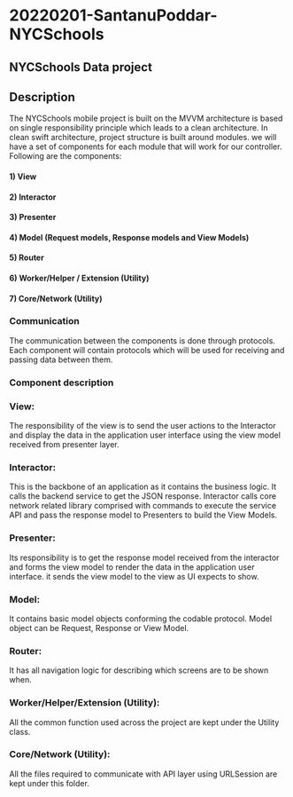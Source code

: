 # 20220201-SantanuPoddar-NYCSchools
## NYCSchools Data project

## Description

The NYCSchools mobile project is built on the MVVM architecture is based on single responsibility principle which leads to a clean architecture. In clean swift architecture, project structure is built around modules. we will have a set of components for each module that will work for our controller. Following are the components:

####	1) View
####	2) Interactor
####	3) Presenter
####	4) Model (Request models, Response models and View Models)
####	5) Router
####	6) Worker/Helper / Extension (Utility)
####	7) Core/Network (Utility)

### Communication

The communication between the components is done through protocols. Each component will contain protocols which will be used for receiving and passing data between them.  

### Component description

### View: 
The responsibility of the view is to send the user actions to the Interactor and display the data in the application user interface using the view model received from presenter layer.

### Interactor: 
This is the backbone of an application as it contains the business logic. It calls the backend service to get the JSON response. Interactor calls core network related library comprised with commands to execute the service API and pass the response model to Presenters to build the View Models. 

### Presenter: 
Its responsibility is to get the response model received from the interactor and forms the view model to render the data in the application user interface. it sends the view model to the view as UI expects to show. 

### Model: 
It contains basic model objects conforming the codable protocol. Model object can be Request, Response or View Model.

### Router: 
It has all navigation logic for describing which screens are to be shown when. 

### Worker/Helper/Extension (Utility):
All the common function used across the project are kept under the Utility class. 

### Core/Network (Utility):
All the files required to communicate with API layer using URLSession are kept under this folder. 
